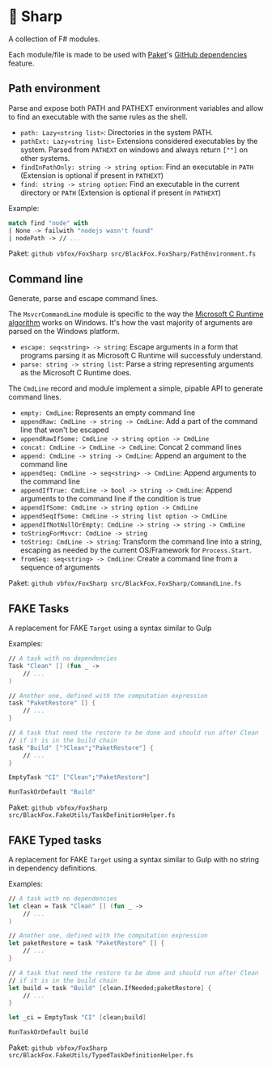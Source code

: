 🦊 Sharp
========

A collection of F# modules.

Each module/file is made to be used with [Paket][Paket]'s [GitHub dependencies][GhDeps] feature.

[Paket]: https://fsprojects.github.io
[GhDeps]: https://fsprojects.github.io/Paket/github-dependencies.html

Path environment
----------------

Parse and expose both PATH and PATHEXT environment variables and allow to find an executable with the same rules as the
shell.

* `path: Lazy<string list>`: Directories in the system PATH.
* `pathExt: Lazy<string list>` Extensions considered executables by the system.
  Parsed from `PATHEXT` on windows and always return `[""]` on other systems.
* `findInPathOnly: string -> string option`: Find an executable in `PATH` (Extension is optional if present in
  `PATHEXT`)
* `find: string -> string option`: Find an executable in the current directory or `PATH` (Extension is optional if
  present in `PATHEXT`)

Example:

```fsharp
match find "node" with
| None -> failwith "nodejs wasn't found"
| nodePath -> // ...
```

Paket: `github vbfox/FoxSharp src/BlackFox.FoxSharp/PathEnvironment.fs`

Command line
------------

Generate, parse and escape command lines.

The `MsvcrCommandLine` module is specific to the way the [Microsoft C Runtime algorithm][MsvcrtParsing] works on Windows. It's how the vast majority of arguments are parsed on the Windows platform.

* `escape: seq<string> -> string`: Escape arguments in a form that programs parsing it as Microsoft C Runtime will successfuly understand.
* `parse: string -> string list`: Parse a string representing arguments as the Microsoft C Runtime does.

The `CmdLine` record and module implement a simple, pipable API to generate command lines.

* `empty: CmdLine`: Represents an empty command line
* `appendRaw: CmdLine -> string -> CmdLine`: Add a part of the command line that won't be escaped
* `appendRawIfSome: CmdLine -> string option -> CmdLine`
* `concat: CmdLine -> CmdLine -> CmdLine`: Concat 2 command lines
* `append: CmdLine -> string -> CmdLine`: Append an argument to the command line
* `appendSeq: CmdLine -> seq<string> -> CmdLine`: Append arguments to the command line
* `appendIfTrue: CmdLine -> bool -> string -> CmdLine`: Append arguments to the command line if the condition is true
* `appendIfSome: CmdLine -> string option -> CmdLine`
* `appendSeqIfSome: CmdLine -> string list option -> CmdLine`
* `appendIfNotNullOrEmpty: CmdLine -> string -> string -> CmdLine`
* `toStringForMsvcr: CmdLine -> string`
* `toString: CmdLine -> string`: Transform the command line into a string, escaping as needed by the current OS/Framework for `Process.Start`.
* `fromSeq: seq<string> -> CmdLine`: Create a command line from a sequence of arguments

[MsvcrtParsing]: http://www.daviddeley.com/autohotkey/parameters/parameters.htm#WINARGV

Paket: `github vbfox/FoxSharp src/BlackFox.FoxSharp/CommandLine.fs`

FAKE Tasks
----------

A replacement for FAKE `Target` using a syntax similar to Gulp

Examples:

```fsharp
// A task with no dependencies
Task "Clean" [] (fun _ ->
    // ...
)

// Another one, defined with the computation expression
task "PaketRestore" [] {
    // ...
}

// A task that need the restore to be done and should run after Clean
// if it is in the build chain
task "Build" ["?Clean";"PaketRestore"] {
    // ...
}

EmptyTask "CI" ["Clean";"PaketRestore"]

RunTaskOrDefault "Build"
```

Paket: `github vbfox/FoxSharp src/BlackFox.FakeUtils/TaskDefinitionHelper.fs`

FAKE Typed tasks
----------------

A replacement for FAKE `Target` using a syntax similar to Gulp with no string in
dependency definitions.

Examples:

```fsharp
// A task with no dependencies
let clean = Task "Clean" [] (fun _ ->
    // ...
)

// Another one, defined with the computation expression
let paketRestore = task "PaketRestore" [] {
    // ...
}

// A task that need the restore to be done and should run after Clean
// if it is in the build chain
let build = task "Build" [clean.IfNeeded;paketRestore] {
    // ...
}

let _ci = EmptyTask "CI" [clean;build]

RunTaskOrDefault build
```

Paket: `github vbfox/FoxSharp src/BlackFox.FakeUtils/TypedTaskDefinitionHelper.fs`